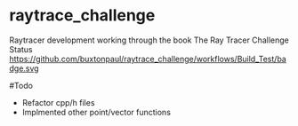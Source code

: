 # raytrace_challenge
Raytracer development working through the book The Ray Tracer Challenge
Status https://github.com/buxtonpaul/raytrace_challenge/workflows/Build_Test/badge.svg

#Todo 
- Refactor cpp/h files
- Implmented other point/vector functions

